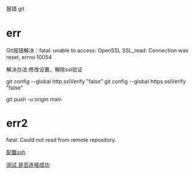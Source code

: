 报错 git

# err
Git报错解决：fatal: unable to access: OpenSSL SSL_read: Connection was reset, errno 10054

解决办法:修改设置，解除ssl验证

git config --global http.sslVerify "false" 
git config --global https.sslVerify "false" 

git push -u origin main



# err2

fatal: Could not read from remote repository.

[配置ssh](https://docs.github.com/cn/authentication/connecting-to-github-with-ssh/generating-a-new-ssh-key-and-adding-it-to-the-ssh-agent)

[测试 是否连接成功](https://docs.github.com/cn/authentication/connecting-to-github-with-ssh/testing-your-ssh-connection)



